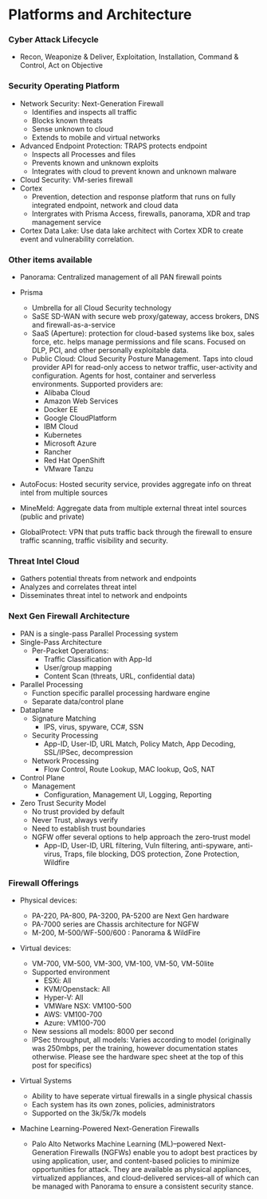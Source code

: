 # Platforms and Architecture

### Cyber Attack Lifecycle
* Recon, Weaponize & Deliver, Exploitation, Installation, Command & Control, Act on Objective

### Security Operating Platform
* Network Security: Next-Generation Firewall
    * Identifies and inspects all traffic
    * Blocks known threats
    * Sense unknown to cloud
    * Extends to mobile and virtual networks
* Advanced Endpoint Protection: TRAPS protects endpoint
    * Inspects all Processes and files
    * Prevents known and unknown exploits
    * Integrates with cloud to prevent known and unknown malware
* Cloud Security: VM-series firewall
* Cortex
   * Prevention, detection and response platform that runs on fully integrated endpoint, network and cloud data
   * Intergrates with Prisma Access, firewalls, panorama, XDR and trap management service   
* Cortex Data Lake: Use data lake architect with Cortex XDR to create event and vulnerability correlation.

### Other items available
* Panorama: Centralized management of all PAN firewall points
* Prisma
   * Umbrella for all Cloud Security technology
   * SaSE SD-WAN with secure web proxy/gateway, access brokers, DNS and firewall-as-a-service
   * SaaS (Aperture): protection for cloud-based systems like box, sales force, etc. helps manage permissions and file scans. Focused on DLP, PCI, and other personally exploitable data.
   * Public Cloud: Cloud Security Posture Management. Taps into cloud provider API for read-only access to networ traffic, user-activity and configuration. Agents for host, container and serverless environments. Supported providers are:
      * Alibaba Cloud
      * Amazon Web Services
      * Docker EE
      * Google CloudPlatform
      * IBM Cloud
      * Kubernetes
      * Microsoft Azure
      * Rancher
      * Red Hat OpenShift
      * VMware Tanzu

* AutoFocus: Hosted security service, provides aggregate info on threat intel from multiple sources
* MineMeld: Aggregate data from multiple external threat intel sources (public and private)
* GlobalProtect: VPN that puts traffic back through the firewall to ensure traffic scanning, traffic visibility and security.

### Threat Intel Cloud
* Gathers potential threats from network and endpoints
* Analyzes and correlates threat intel
* Disseminates threat intel to network and endpoints

### Next Gen Firewall Architecture
* PAN is a single-pass Parallel Processing system 
* Single-Pass Architecture
    * Per-Packet Operations:
        * Traffic Classification with App-Id
        * User/group mapping
        * Content Scan (threats, URL, confidential data)
* Parallel Processing
    * Function specific parallel processing hardware engine
    * Separate data/control plane
* Dataplane
    * Signature Matching
        * IPS, virus, spyware, CC#, SSN
    * Security Processing
        * App-ID, User-ID, URL Match, Policy Match, App Decoding, SSL/IPSec, decompression
    * Network Processing
        * Flow Control, Route Lookup, MAC lookup, QoS, NAT
* Control Plane
    * Management
         * Configuration, Management UI, Logging, Reporting
* Zero Trust Security Model
    * No trust provided by default
    * Never Trust, always verify
    * Need to establish trust boundaries
    * NGFW offer several options to help approach the zero-trust model
         * App-ID, User-ID, URL filtering, Vuln filtering, anti-spyware, anti-virus, Traps, file blocking, DOS protection, Zone Protection, Wildfire

### Firewall Offerings
* Physical devices:
    * PA-220, PA-800, PA-3200, PA-5200 are Next Gen hardware
    * PA-7000 series are Chassis architecture for NGFW
    * M-200, M-500/WF-500/600 : Panorama & WildFire
* Virtual devices:
    * VM-700, VM-500, VM-300, VM-100, VM-50, VM-50lite
    * Supported environment
        * ESXi: All
        * KVM/Openstack: All
        * Hyper-V: All
        * VMWare NSX: VM100-500
        * AWS: VM100-700
        * Azure: VM100-700
    * New sessions all models: 8000 per second
    * IPSec throughput, all models: Varies according to model (originally was 250mbps, per the training, however documentation states otherwise. Please see the hardware spec sheet at the top of this post for specifics)
* Virtual Systems
    * Ability to have seperate virtual firewalls in a single physical chassis
    * Each system has its own zones, policies, administrators
    * Supported on the 3k/5k/7k models

* Machine Learning-Powered Next-Generation Firewalls
  
  * Palo Alto Networks Machine Learning (ML)–powered Next-Generation Firewalls (NGFWs) enable you
    to adopt best practices by using application, user, and content-based policies to minimize
    opportunities for attack. They are available as physical appliances, virtualized appliances, and
    cloud-delivered services–all of which can be managed with Panorama to ensure a consistent
    security stance.
